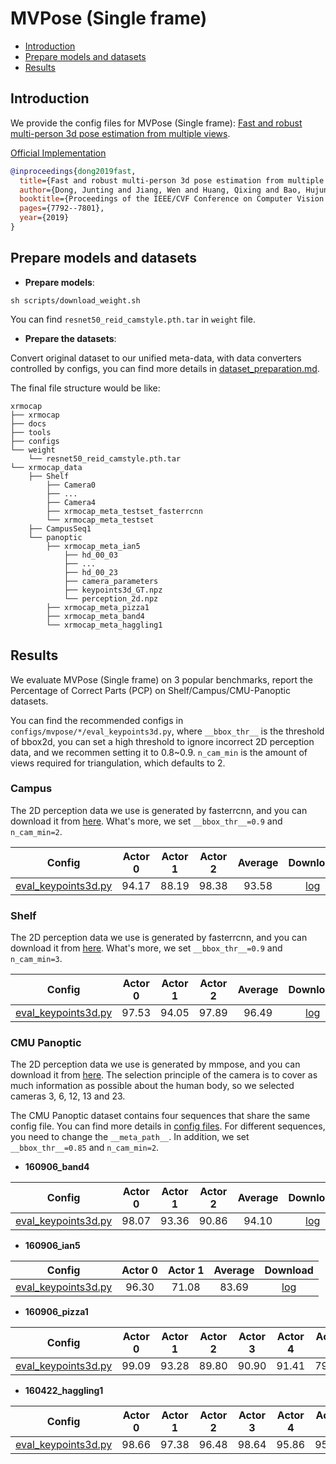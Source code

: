 # MVPose (Single frame)

- [Introduction](#introduction)
- [Prepare models and datasets](#prepare-models-and-datasets)
- [Results](#results)

## Introduction

We provide the config files for MVPose (Single frame): [Fast and robust multi-person 3d pose estimation from multiple views](https://zju3dv.github.io/mvpose/).

[Official Implementation](https://github.com/zju3dv/mvpose)

```BibTeX
@inproceedings{dong2019fast,
  title={Fast and robust multi-person 3d pose estimation from multiple views},
  author={Dong, Junting and Jiang, Wen and Huang, Qixing and Bao, Hujun and Zhou, Xiaowei},
  booktitle={Proceedings of the IEEE/CVF Conference on Computer Vision and Pattern Recognition},
  pages={7792--7801},
  year={2019}
}
```
## Prepare models and datasets

- **Prepare models**:

```
sh scripts/download_weight.sh
```
You can find `resnet50_reid_camstyle.pth.tar` in `weight` file.

- **Prepare the datasets**:

Convert original dataset to our unified meta-data, with data converters controlled by configs,
you can find more details in [dataset_preparation.md](../../docs/en/dataset_preparation.md).

The final file structure would be like:

```text
xrmocap
├── xrmocap
├── docs
├── tools
├── configs
└── weight
    └── resnet50_reid_camstyle.pth.tar
└── xrmocap_data
    ├── Shelf
        ├── Camera0
        ├── ...
        ├── Camera4
        ├── xrmocap_meta_testset_fasterrcnn
        └── xrmocap_meta_testset
    ├── CampusSeq1
    └── panoptic
        ├── xrmocap_meta_ian5
            ├── hd_00_03
            ├── ...
            ├── hd_00_23
            ├── camera_parameters
            ├── keypoints3d_GT.npz
            └── perception_2d.npz
        ├── xrmocap_meta_pizza1
        ├── xrmocap_meta_band4
        └── xrmocap_meta_haggling1
```

## Results

We evaluate MVPose (Single frame) on 3 popular benchmarks, report the Percentage of Correct Parts (PCP) on Shelf/Campus/CMU-Panoptic datasets.

You can find the recommended configs in `configs/mvpose/*/eval_keypoints3d.py`, where `__bbox_thr__` is the threshold of bbox2d, you can set a high threshold to ignore incorrect 2D perception data, and we recommen setting it to 0.8~0.9. `n_cam_min` is the amount of views required for triangulation, which defaults to 2.


### Campus

The 2D perception data we use is generated by fasterrcnn, and you can download it from [here](/docs/en/dataset_preparation.md#download-converted-meta-data). What's more, we set `__bbox_thr__=0.9` and `n_cam_min=2`.

| Config | Actor 0 | Actor 1 | Actor 2 | Average | Download |
|:------:|:-------:|:--------:|:--------:|:--------:|:--------:|
| [eval_keypoints3d.py](./campus_config/eval_keypoints3d.py) | 94.17 | 88.19 | 98.38 | 93.58 | [log](https://openxrlab-share.oss-cn-hongkong.aliyuncs.com/xrmocap/logs/MVPose/campus.zip) |


### Shelf

The 2D perception data we use is generated by fasterrcnn, and you can download it from [here](/docs/en/dataset_preparation.md#download-converted-meta-data). What's more, we set `__bbox_thr__=0.9` and `n_cam_min=3`.

| Config | Actor 0 | Actor 1 | Actor 2 | Average | Download |
|:------:|:-------:|:--------:|:--------:|:--------:|:--------:|
| [eval_keypoints3d.py](./shelf_config/eval_keypoints3d.py) | 97.53 | 94.05 | 97.89 | 96.49 | [log](https://openxrlab-share.oss-cn-hongkong.aliyuncs.com/xrmocap/logs/MVPose/shelf.zip) |


### CMU Panoptic

The 2D perception data we use is generated by mmpose, and you can download it from [here](/docs/en/dataset_preparation.md#download-converted-meta-data). The selection principle of the camera is to cover as much information as possible about the human body, so we selected cameras 3, 6, 12, 13 and 23.

The CMU Panoptic dataset contains four sequences that share the same config file. You can find more details in [config files](panoptic_config/eval_keypoints3d.py). For different sequences, you need to change the `__meta_path__`. In addition, we set `__bbox_thr__=0.85` and `n_cam_min=2`.

- **160906_band4**

| Config | Actor 0 | Actor 1 | Actor 2 | Average | Download |
|:-------:|:--------:|:--------:|:--------:|:--------:|:--------:|
| [eval_keypoints3d.py](./panoptic_config/eval_keypoints3d.py) | 98.07 | 93.36 | 90.86 | 94.10 | [log](https://openxrlab-share.oss-cn-hongkong.aliyuncs.com/xrmocap/logs/MVPose/panoptic.zip) |

- **160906_ian5**

| Config | Actor 0 | Actor 1 | Average | Download |
|:-------:|:--------:|:--------:|:--------:|:--------:|
| [eval_keypoints3d.py](./panoptic_config/eval_keypoints3d.py) | 96.30 | 71.08 | 83.69 | [log](https://openxrlab-share.oss-cn-hongkong.aliyuncs.com/xrmocap/logs/MVPose/panoptic.zip) |

- **160906_pizza1**

| Config | Actor 0 | Actor 1 | Actor 2 | Actor 3 | Actor 4 | Actor 5 | Actor 6 | Average | Download |
|:-------:|:--------:|:--------:|:--------:|:--------:|:--------:|:--------:|:--------:|:--------:|:--------:|
| [eval_keypoints3d.py](./panoptic_config/eval_keypoints3d.py) | 99.09 | 93.28 | 89.80 | 90.90 | 91.41 | 79.75 | 93.12 | 91.05 | [log](https://openxrlab-share.oss-cn-hongkong.aliyuncs.com/xrmocap/logs/MVPose/panoptic.zip) |

- **160422_haggling1**

| Config | Actor 0 | Actor 1 | Actor 2 | Actor 3 | Actor 4 | Actor 5 | Actor 6 | Actor 7 | Actor 8 | Actor 9 | Actor 10 | Actor 11 | Actor 12 | Actor 13 | Actor 14 | Actor 15 | Actor 16 | Actor 17 | Average | Download |
|:-------:|:--------:|:--------:|:--------:|:--------:|:--------:|:-------:|:--------:|:--------:|:--------:|:--------:|:--------:|:-------:|:--------:|:--------:|:--------:|:--------:|:--------:|:--------:|:--------:|:--------:|
| [eval_keypoints3d.py](./panoptic_config/eval_keypoints3d.py) | 98.66 | 97.38 | 96.48 | 98.64 | 95.86 | 95.59 | 89.82 | 81.03 | 97.13 | 91.16 | 98.77 | 97.65 | 89.18 | 93.45 | 97.23 | 93.13 | 98.15 | 89.82 | 94.40 | [log](https://openxrlab-share.oss-cn-hongkong.aliyuncs.com/xrmocap/logs/MVPose/panoptic.zip) |
